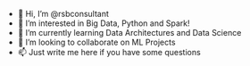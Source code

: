 - 👋 Hi, I’m @rsbconsultant
- 👀 I’m interested in Big Data, Python and Spark!
- 🌱 I’m currently learning Data Architectures and Data Science
- 💞️ I’m looking to collaborate on ML Projects
- 📫 Just write me here if you have some questions

<!---
rsbconsultant/rsbconsultant is a ✨ special ✨ repository because its `README.md` (this file) appears on your GitHub profile.
You can click the Preview link to take a look at your changes.
--->

